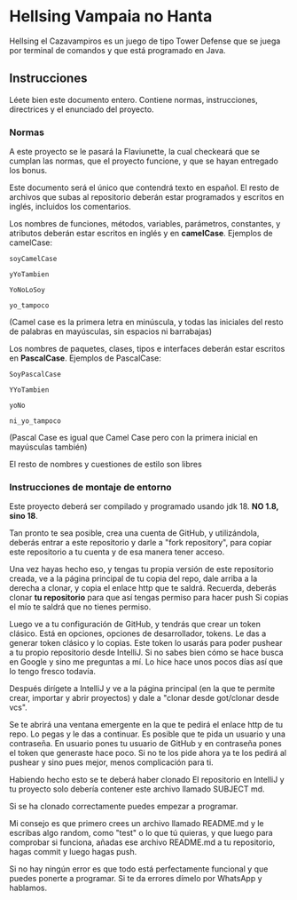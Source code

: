 # Hellsing Vampaia no Hanta
Hellsing el Cazavampiros es un juego de tipo Tower Defense que se juega por terminal de comandos y que está programado en Java.

## Instrucciones
Léete bien este documento entero. Contiene normas, instrucciones, directrices y el enunciado del proyecto.

### Normas
A este proyecto se le pasará la Flaviunette, la cual checkeará que se cumplan las normas, que el proyecto funcione, y que se hayan entregado los bonus.

Este documento será el único que contendrá texto en español. El resto de archivos que subas al repositorio deberán estar programados y escritos en inglés, incluidos los comentarios.

Los nombres de funciones, métodos, variables, parámetros, constantes, y atributos deberán estar escritos en inglés y en **camelCase**.
Ejemplos de camelCase:

`soyCamelCase`

`yYoTambien`

`YoNoLoSoy`

`yo_tampoco`

(Camel case es la primera letra en minúscula, y todas las iniciales del resto de palabras en mayúsculas, sin espacios ni barrabajas)

Los nombres de paquetes, clases, tipos e interfaces deberán estar escritos en **PascalCase**.
Ejemplos de PascalCase:

`SoyPascalCase`

`YYoTambien`

`yoNo`

`ni_yo_tampoco`

(Pascal Case es igual que Camel Case pero con la primera inicial en mayúsculas también)

El resto de nombres y cuestiones de estilo son libres


### Instrucciones de montaje de entorno
Este proyecto deberá ser compilado y programado usando jdk 18. **NO 1.8, sino 18**.

Tan pronto te sea posible, crea una cuenta de GitHub, y utilizándola, deberás entrar a este repositorio y darle a "fork repository", para copiar este repositorio a tu cuenta y de esa manera tener acceso.

Una vez hayas hecho eso, y tengas tu propia versión de este repositorio creada, ve a la página principal de tu copia del repo, dale arriba a la derecha a clonar, y copia el enlace http que te saldrá.
Recuerda, deberás clonar **tu repositorio** para que así tengas permiso para hacer push
 Si copias el mío te saldrá que no tienes permiso.

Luego ve a tu configuración de GitHub, y tendrás que crear un token clásico. Está en opciones, opciones de desarrollador, tokens. Le das a generar token clásico y lo copias.
Este token lo usarás para poder pushear a tu propio repositorio desde IntelliJ.
Si no sabes bien cómo se hace busca en Google y sino me preguntas a mí. Lo hice hace unos pocos días así que lo tengo fresco todavía.

Después dirígete a IntelliJ y ve a la página principal (en la que te permite crear, importar y abrir proyectos) y dale a "clonar desde got/clonar desde vcs".

Se te abrirá una ventana emergente en la que te pedirá el enlace http de tu repo. Lo pegas y le das a continuar.
Es posible que te pida un usuario y una contraseña.
En usuario pones tu usuario de GitHub y en contraseña pones el token que generaste hace poco.
Si no te los pide ahora ya te los pedirá al pushear y sino pues mejor, menos complicación para ti.

Habiendo hecho esto se te deberá haber clonado El repositorio en IntelliJ y tu proyecto solo debería contener este archivo llamado SUBJECT
md.

Si se ha clonado correctamente puedes empezar a programar.

Mi consejo es que primero crees un archivo llamado README.md y le escribas algo random, como "test" o lo que tú quieras, y que luego para comprobar si funciona, añadas ese archivo README.md a tu repositorio, hagas commit y luego hagas push.

Si no hay ningún error es que todo está perfectamente funcional y que puedes ponerte a programar. Si te da errores dímelo por WhatsApp y hablamos.


